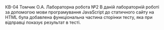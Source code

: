 КВ-04 Томчик О.А. Лабораторна робота №2
В даній лабораторній роботі за допомогою мови програмування JavaScript до статичного сайту на HTML була добавлена функціональна частина сторінки тесту, яка при відправці показує результат в тесті.

